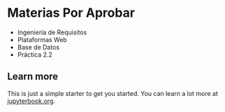 # Materias Por Aprobar

- Ingeniería de Requisitos
- Plataformas Web
- Base de Datos
- Práctica 2.2

## Learn more

This is just a simple starter to get you started.
You can learn a lot more at [jupyterbook.org](https://jupyterbook.org).
